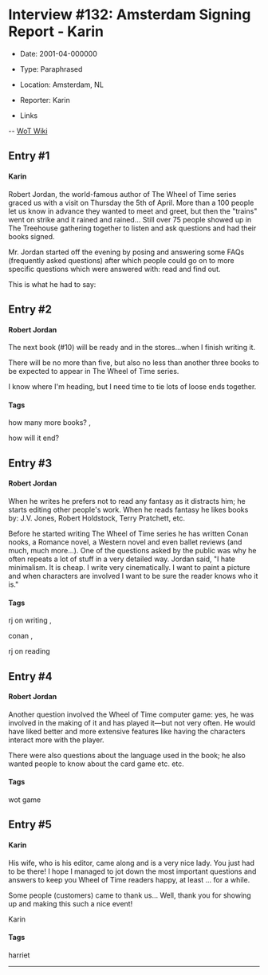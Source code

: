 # Interview #132: Amsterdam Signing Report - Karin

- Date: 2001-04-000000

- Type: Paraphrased

- Location: Amsterdam, NL

- Reporter: Karin

- Links

-- [WoT Wiki](http://wot.wikia.com/wiki/ROBERT_JORDAN_visits_Amsterdam_April_2001)


## Entry #1

#### Karin

Robert Jordan, the world-famous author of The Wheel of Time series graced us with a visit on Thursday the 5th of April. More than a 100 people let us know in advance they wanted to meet and greet, but then the "trains" went on strike and it rained and rained... Still over 75 people showed up in The Treehouse gathering together to listen and ask questions and had their books signed.

Mr. Jordan started off the evening by posing and answering some FAQs (frequently asked questions) after which people could go on to more specific questions which were answered with: read and find out.

This is what he had to say:

## Entry #2

#### Robert Jordan

The next book (#10) will be ready and in the stores...when I finish writing it.

There will be no more than five, but also no less than another three books to be expected to appear in The Wheel of Time series.

I know where I'm heading, but I need time to tie lots of loose ends together.

#### Tags

how many more books?
,

how will it end?

## Entry #3

#### Robert Jordan

When he writes he prefers not to read any fantasy as it distracts him; he starts editing other people's work. When he reads fantasy he likes books by: J.V. Jones, Robert Holdstock, Terry Pratchett, etc.

Before he started writing The Wheel of Time series he has written Conan nooks, a Romance novel, a Western novel and even ballet reviews (and much, much more...). One of the questions asked by the public was why he often repeats a lot of stuff in a very detailed way. Jordan said, "I hate minimalism. It is cheap. I write very cinematically. I want to paint a picture and when characters are involved I want to be sure the reader knows who it is."

#### Tags

rj on writing
,

conan
,

rj on reading

## Entry #4

#### Robert Jordan

Another question involved the Wheel of Time computer game: yes, he was involved in the making of it and has played it—but not very often. He would have liked better and more extensive features like having the characters interact more with the player.

There were also questions about the language used in the book; he also wanted people to know about the card game etc. etc.

#### Tags

wot game

## Entry #5

#### Karin

His wife, who is his editor, came along and is a very nice lady. You just had to be there! I hope I managed to jot down the most important questions and answers to keep you Wheel of Time readers happy, at least ... for a while.

Some people (customers) came to thank us... Well, thank you for showing up and making this such a nice event!

Karin

#### Tags

harriet


---

